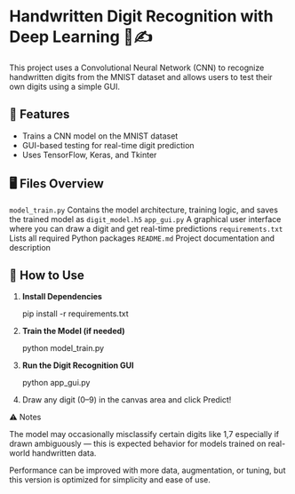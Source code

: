 # Handwritten Digit Recognition with Deep Learning 🧠✍️

This project uses a Convolutional Neural Network (CNN) to recognize handwritten digits from the MNIST dataset and allows users to test their own digits using a simple GUI.

## 🚀 Features

- Trains a CNN model on the MNIST dataset
- GUI-based testing for real-time digit prediction
- Uses TensorFlow, Keras, and Tkinter

## 🖥️ Files Overview

 `model_train.py`       Contains the model architecture, training logic, and saves the trained model as `digit_model.h5` 
 `app_gui.py`           A graphical user interface where you can draw a digit and get real-time predictions 
 `requirements.txt`     Lists all required Python packages 
 `README.md`            Project documentation and description 

## 📝 How to Use

1. **Install Dependencies**

   pip install -r requirements.txt

2. **Train the Model (if needed)**

    python model_train.py

3. **Run the Digit Recognition GUI**

    python app_gui.py

4. Draw any digit (0–9) in the canvas area and click Predict!

⚠️ Notes

 The model may occasionally misclassify certain digits like 1,7 especially if drawn ambiguously — this is expected behavior for models trained on real-world handwritten data.

 Performance can be improved with more data, augmentation, or tuning, but this version is optimized for simplicity and ease of use.
